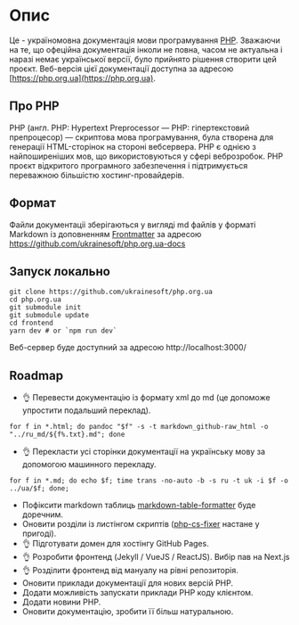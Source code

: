 # Опис
Це - україномовна документація мови програмування [PHP](https://php.net).
Зважаючи на те, що офеційна документація інколи не повна, часом не актуальна і наразі немає української версії, було прийнято рішення створити цей проєкт.
Веб-версія цієї документації доступна за адресою [https://php.org.ua](https://php.org.ua).

## Про PHP
PHP (англ. PHP: Hypertext Preprocessor — PHP: гіпертекстовий препроцесор) — скриптова мова програмування, була створена для генерації HTML-сторінок на стороні вебсервера. PHP є однією з найпоширеніших мов, що використовуються у сфері веброзробок. PHP проєкт відкритого програмного забезпечення i підтримується переважною більшістю хостинг-провайдерів.

## Формат
Файли документаціі зберігаються у вигляді md файлів у форматі Markdown із доповненням [Frontmatter](https://frontmatter.codes/docs/markdown) за адресою https://github.com/ukrainesoft/php.org.ua-docs

## Запуск локально
```
git clone https://github.com/ukrainesoft/php.org.ua
cd php.org.ua
git submodule init
git submodule update
cd frontend
yarn dev # or `npm run dev`
```
Веб-сервер буде доступний за адресою http://localhost:3000/

## Roadmap
- 👌 Перевести документацію із формату xml до md (це допоможе упростити подальший переклад).
```
for f in *.html; do pandoc "$f" -s -t markdown_github-raw_html -o "../ru_md/${f%.txt}.md"; done
```
- 👌 Перекласти усі сторінки документації на українську мову за допомогою машинного перекладу.
```
for f in *.md; do echo $f; time trans -no-auto -b -s ru -t uk -i $f -o ../ua/$f; done;
```
- Пофіксити markdown таблиць [markdown-table-formatter](https://github.com/nvuillam/markdown-table-formatter) буде доречним.
- Оновити розділи із листінгом скриптів ([php-cs-fixer](https://github.com/FriendsOfPHP/PHP-CS-Fixer) настане у пригоді).
- 👌 Підготувати домен для хостінгу GitHub Pages.
- 👌 Розробити фронтенд (Jekyll / VueJS / ReactJS). Вибір пав на Next.js
- 👌 Розділити фронтенд від мануалу на рівні репозиторія.
- Оновити приклади документації для нових версій PHP.
- Додати можливість запускати приклади PHP коду клієнтом.
- Додати новини PHP.
- Оновити документацію, зробити її більш натуральною.
